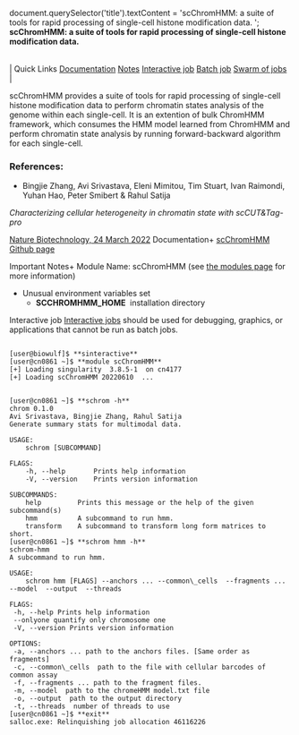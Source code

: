 

document.querySelector('title').textContent = 'scChromHMM: a suite of tools for rapid processing of single-cell histone modification data. ';
**scChromHMM: a suite of tools for rapid processing of single-cell histone modification data.** 


|  |
| --- |
| 
Quick Links
[Documentation](#doc)
[Notes](#notes)
[Interactive job](#int) 
[Batch job](#sbatch) 
[Swarm of jobs](#swarm) 
 |



scChromHMM provides a suite of tools for rapid processing of single-cell histone modification data to perform chromatin states analysis of the genome within each single-cell. It is an extention of bulk ChromHMM framework, which consumes the HMM model learned from ChromHMM and perform chromatin state analysis by running forward-backward algorithm for each single-cell.



### References:


* Bingjie Zhang, Avi Srivastava, Eleni Mimitou, Tim Stuart, Ivan Raimondi, Yuhan Hao, Peter Smibert & Rahul Satija   

*Characterizing cellular heterogeneity in chromatin state with scCUT&Tag-pro*   

[Nature Biotechnology, 24 March 2022](https://www.nature.com/articles/s41587-022-01250-0)
Documentation+ [scChromHMM Github page](https://github.com/satijalab/scChromHMM)

Important Notes+ Module Name: scChromHMM (see [the modules page](https://hpc.nih.gov/apps/modules.html) for more information)
+ Unusual environment variables set
	- **SCCHROMHMM\_HOME**  installation directory


Interactive job
[Interactive jobs](/docs/userguide.html#int) should be used for debugging, graphics, or applications that cannot be run as batch jobs.
  


```

[user@biowulf]$ **sinteractive** 
[user@cn0861 ~]$ **module scChromHMM** 
[+] Loading singularity  3.8.5-1  on cn4177
[+] Loading scChromHMM 20220610  ...

```


```

[user@cn0861 ~]$ **schrom -h** 
chrom 0.1.0
Avi Srivastava, Bingjie Zhang, Rahul Satija
Generate summary stats for multimodal data.

USAGE:
    schrom [SUBCOMMAND]

FLAGS:
    -h, --help       Prints help information
    -V, --version    Prints version information

SUBCOMMANDS:
    help         Prints this message or the help of the given subcommand(s)
    hmm          A subcommand to run hmm.
    transform    A subcommand to transform long form matrices to short.
[user@cn0861 ~]$ **schrom hmm -h** 
schrom-hmm
A subcommand to run hmm.

USAGE:
    schrom hmm [FLAGS] --anchors ... --common\_cells  --fragments ... --model  --output  --threads 

FLAGS:
 -h, --help Prints help information
 --onlyone quantify only chromosome one
 -V, --version Prints version information

OPTIONS:
 -a, --anchors ... path to the anchors files. [Same order as fragments]
 -c, --common\_cells  path to the file with cellular barcodes of common assay
 -f, --fragments ... path to the fragment files.
 -m, --model  path to the chromeHMM model.txt file
 -o, --output  path to the output directory
 -t, --threads  number of threads to use
[user@cn0861 ~]$ **exit**
salloc.exe: Relinquishing job allocation 46116226

```





